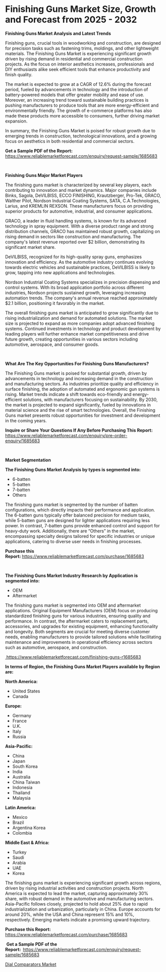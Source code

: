 <p><h1>Finishing Guns Market Size, Growth and Forecast from 2025 - 2032</h1></p><p><strong>Finishing Guns Market Analysis and Latest Trends</strong></p>
<p><p>Finishing guns, crucial tools in woodworking and construction, are designed for precision tasks such as fastening trims, moldings, and other lightweight materials. The Finishing Guns Market is experiencing significant growth driven by rising demand in residential and commercial construction projects. As the focus on interior aesthetics increases, professionals and DIY enthusiasts alike seek efficient tools that enhance productivity and finish quality.</p><p>The market is expected to grow at a CAGR of 12.6% during the forecast period, fueled by advancements in technology and the introduction of battery-powered models that offer greater mobility and ease of use. Moreover, an increasing trend toward sustainable building practices is pushing manufacturers to produce tools that are more energy-efficient and environmentally friendly. The growth of e-commerce platforms has also made these products more accessible to consumers, further driving market expansion. </p><p>In summary, the Finishing Guns Market is poised for robust growth due to emerging trends in construction, technological innovations, and a growing focus on aesthetics in both residential and commercial sectors.</p></p>
<p><strong>Get a Sample PDF of the Report:&nbsp;</strong> <a href="https://www.reliablemarketforecast.com/enquiry/request-sample/1685683?utm_campaign=1080&utm_medium=2&utm_source=Github&utm_content=ia&utm_term=19022025&utm_id=finishing-guns">https://www.reliablemarketforecast.com/enquiry/request-sample/1685683</a></p>
<p>&nbsp;</p>
<p><strong>Finishing Guns Major Market Players</strong></p>
<p><p>The finishing guns market is characterized by several key players, each contributing to innovation and market dynamics. Major companies include Binks, Sagola, DeVILBISS, ECCO FINISHING, Krautzberger, Pro-Tek, GRACO, Walther Pilot, Nordson Industrial Coating Systems, SATA, C.A.Technologies, Larius, and KREMLIN REXSON. These manufacturers focus on providing superior products for automotive, industrial, and consumer applications.</p><p>GRACO, a leader in fluid handling systems, is known for its advanced technology in spray equipment. With a diverse product range and strong distribution channels, GRACO has maintained robust growth, capitalizing on rising demand in sectors like construction and manufacturing. The company's latest revenue reported over $2 billion, demonstrating its significant market share.</p><p>DeVILBISS, recognized for its high-quality spray guns, emphasizes innovation and efficiency. As the automotive industry continues evolving towards electric vehicles and sustainable practices, DeVILBISS is likely to grow, tapping into new applications and technologies.</p><p>Nordson Industrial Coating Systems specializes in precision dispensing and control systems. With its broad application portfolio across different industries, Nordson projects sustained growth, leveraging increasing automation trends. The company's annual revenue reached approximately $2.1 billion, positioning it favorably in the market.</p><p>The overall finishing guns market is anticipated to grow significantly due to rising industrialization and demand for automated solutions. The market size is projected to expand as more companies adopt advanced finishing systems. Continued investments in technology and product development by leading players will further enhance market competitiveness and drive future growth, creating opportunities in various sectors including automotive, aerospace, and consumer goods.</p></p>
<p>&nbsp;</p>
<p><strong>What Are The Key Opportunities For Finishing Guns Manufacturers?</strong></p>
<p><p>The Finishing Guns market is poised for substantial growth, driven by advancements in technology and increasing demand in the construction and manufacturing sectors. As industries prioritize quality and efficiency in surface finishing, the adoption of automated and ergonomic gun systems is rising. Market trends indicate a shift towards eco-friendly and energy-efficient solutions, with manufacturers focusing on sustainability. By 2030, the market is projected to expand significantly, fueled by innovations in material science and the rise of smart technologies. Overall, the Finishing Guns market presents robust opportunities for investment and development in the coming years.</p></p>
<p><strong>Inquire or Share Your Questions If Any Before Purchasing This Report:</strong> <a href="https://www.reliablemarketforecast.com/enquiry/pre-order-enquiry/1685683?utm_campaign=1080&utm_medium=2&utm_source=Github&utm_content=ia&utm_term=19022025&utm_id=finishing-guns">https://www.reliablemarketforecast.com/enquiry/pre-order-enquiry/1685683</a></p>
<p>&nbsp;</p>
<p><strong>Market Segmentation</strong></p>
<p><strong>The Finishing Guns Market Analysis by types is segmented into:</strong></p>
<p><ul><li>6-batten</li><li>5-batten</li><li>7-batten</li><li>Others</li></ul></p>
<p><p>The finishing guns market is segmented by the number of batten configurations, which directly impacts their performance and application. The 6-batten guns typically offer balanced precision for medium tasks, while 5-batten guns are designed for lighter applications requiring less power. In contrast, 7-batten guns provide enhanced control and support for heavy-duty work. Additionally, there are “Others” in the market, encompassing specialty designs tailored for specific industries or unique applications, catering to diverse user needs in finishing processes.</p></p>
<p><strong>Purchase this Report:&nbsp;</strong><a href="https://www.reliablemarketforecast.com/purchase/1685683?utm_campaign=1080&utm_medium=2&utm_source=Github&utm_content=ia&utm_term=19022025&utm_id=finishing-guns">https://www.reliablemarketforecast.com/purchase/1685683</a></p>
<p>&nbsp;</p>
<p><strong>The Finishing Guns Market Industry Research by Application is segmented into:</strong></p>
<p><ul><li>OEM</li><li>Aftermarket</li></ul></p>
<p><p>The finishing guns market is segmented into OEM and aftermarket applications. Original Equipment Manufacturers (OEM) focus on producing standardized finishing guns for various industries, ensuring quality and performance. In contrast, the aftermarket caters to replacement parts, accessories, and upgrades for existing equipment, enhancing functionality and longevity. Both segments are crucial for meeting diverse customer needs, enabling manufacturers to provide tailored solutions while facilitating maintenance and improvements in operational efficiency across sectors such as automotive, aerospace, and construction.</p></p>
<p><a href="https://www.reliablemarketforecast.com/finishing-guns-r1685683?utm_campaign=1080&utm_medium=2&utm_source=Github&utm_content=ia&utm_term=19022025&utm_id=finishing-guns">&nbsp;https://www.reliablemarketforecast.com/finishing-guns-r1685683</a></p>
<p><strong>In terms of Region, the Finishing Guns Market Players available by Region are:</strong></p>
<p>
    <p> <strong> North America: </strong>
        <ul>
            <li>United States</li>
            <li>Canada</li>
        </ul>
        </p> 
    <p> <strong> Europe: </strong>
        <ul>
            <li>Germany</li>
            <li>France</li>
            <li>U.K.</li>
            <li>Italy</li>
            <li>Russia</li>
        </ul>
        </p> 
    <p> <strong> Asia-Pacific: </strong>
        <ul>
            <li>China</li>
            <li>Japan</li>
            <li>South Korea</li>
            <li>India</li>
            <li>Australia</li>
            <li>China Taiwan</li>
            <li>Indonesia</li>
            <li>Thailand</li>
            <li>Malaysia</li>
        </ul>
        </p> 
    <p> <strong> Latin America: </strong>
        <ul>
            <li>Mexico</li>
            <li>Brazil</li>
            <li>Argentina Korea</li>
            <li>Colombia</li>
        </ul>
        </p> 
    <p> <strong> Middle East & Africa: </strong>
        <ul>
            <li>Turkey</li>
            <li>Saudi</li>
            <li>Arabia</li>
            <li>UAE</li>
            <li>Korea</li>
        </ul>
    </p>
    </p>
<p><p>The finishing guns market is experiencing significant growth across regions, driven by rising industrial activities and construction projects. North America is expected to lead the market, capturing approximately 30% share, with robust demand in the automotive and manufacturing sectors. Asia-Pacific follows closely, projected to hold about 25% due to rapid industrialization and urbanization, particularly in China. Europe accounts for around 20%, while the USA and China represent 15% and 10%, respectively. Emerging markets indicate a promising upward trajectory.</p></p>
<p><strong>Purchase this Report: </strong><a href="https://www.reliablemarketforecast.com/purchase/1685683?utm_campaign=1080&utm_medium=2&utm_source=Github&utm_content=ia&utm_term=19022025&utm_id=finishing-guns">https://www.reliablemarketforecast.com/purchase/1685683</a></p>
<p>&nbsp;<strong>Get a Sample PDF of the Report:&nbsp;&nbsp;</strong><a href="https://www.reliablemarketforecast.com/enquiry/request-sample/1685683?utm_campaign=1080&utm_medium=2&utm_source=Github&utm_content=ia&utm_term=19022025&utm_id=finishing-guns">https://www.reliablemarketforecast.com/enquiry/request-sample/1685683</a></p>
<p><strong></strong></p>
<p><p><a href="https://github.com/gdfhhhj/Market-Research-Report-List-7/blob/main/dial-comparators-market.md?utm_campaign=1080&utm_medium=2&utm_source=Github&utm_content=ia&utm_term=19022025&utm_id=finishing-guns">Dial Comparators Market</a></p></p>